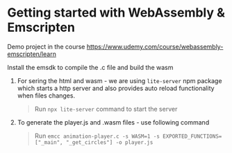 # Getting started with WebAssembly & Emscripten

Demo project in the course https://www.udemy.com/course/webassembly-emscripten/learn

Install the emsdk to compile the .c file and build the wasm

1. For sering the html and wasm - we are using `lite-server` npm package which starts a http server and also provides auto reload functionality when files changes.

    > Run `npx lite-server` command to start the server

2. To generate the player.js and .wasm files - use following command
    > Run `emcc animation-player.c -s WASM=1 -s EXPORTED_FUNCTIONS=["_main", "_get_circles"] -o player.js`

